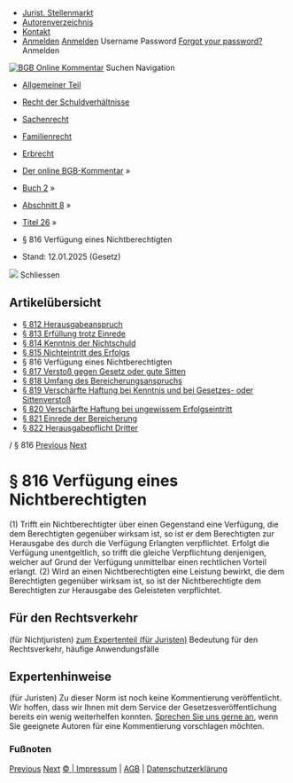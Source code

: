   * [Jurist. Stellenmarkt](https://bgb.kommentar.de/Buch-2/Abschnitt-8/Titel-26/</job-board> "Jurist. Stellenmarkt")
  * [Autorenverzeichnis](https://bgb.kommentar.de/Buch-2/Abschnitt-8/Titel-26/</Autorenverzeichnis> "Autorenverzeichnis")
  * [Kontakt](https://bgb.kommentar.de/Buch-2/Abschnitt-8/Titel-26/</Kontakt>)
  * [Anmelden](https://bgb.kommentar.de/Buch-2/Abschnitt-8/Titel-26/<#login> "show login form") [Anmelden](https://bgb.kommentar.de/Buch-2/Abschnitt-8/Titel-26/<#> "hide login form") Username Password
[Forgot your password?](https://bgb.kommentar.de/Buch-2/Abschnitt-8/Titel-26/</user/forgotpassword>) Anmelden 


[![BGB Online Kommentar](https://bgb.kommentar.de/extension/bgb/design/bgb/images/logo.png)](https://bgb.kommentar.de/Buch-2/Abschnitt-8/Titel-26/</> "BGB Online Kommentar")
Suchen
Navigation
  * [Allgemeiner Teil](https://bgb.kommentar.de/Buch-2/Abschnitt-8/Titel-26/</Buch-1>)
  * [Recht der Schuldverhältnisse](https://bgb.kommentar.de/Buch-2/Abschnitt-8/Titel-26/</Buch-2>)
  * [Sachenrecht](https://bgb.kommentar.de/Buch-2/Abschnitt-8/Titel-26/</Buch-3>)
  * [Familienrecht](https://bgb.kommentar.de/Buch-2/Abschnitt-8/Titel-26/</Buch-4>)
  * [Erbrecht](https://bgb.kommentar.de/Buch-2/Abschnitt-8/Titel-26/</Buch-5>)


  * [Der online BGB-Kommentar](https://bgb.kommentar.de/Buch-2/Abschnitt-8/Titel-26/</>) »
  * [Buch 2](https://bgb.kommentar.de/Buch-2/Abschnitt-8/Titel-26/</Buch-2>) »
  * [Abschnitt 8](https://bgb.kommentar.de/Buch-2/Abschnitt-8/Titel-26/</Buch-2/Abschnitt-8>) »
  * [Titel 26](https://bgb.kommentar.de/Buch-2/Abschnitt-8/Titel-26/</Buch-2/Abschnitt-8/Titel-26>) »
  * § 816 Verfügung eines Nichtberechtigten 
  * Stand: 12.01.2025 (Gesetz) 


![](https://vg01.met.vgwort.de/na/1c9909529ead4f509072c06d9081a7d5)
Schliessen 
## Artikelübersicht
  * [ § 812 Herausgabeanspruch ](https://bgb.kommentar.de/Buch-2/Abschnitt-8/Titel-26/</Buch-2/Abschnitt-8/Titel-26/Herausgabeanspruch>)
  * [ § 813 Erfüllung trotz Einrede ](https://bgb.kommentar.de/Buch-2/Abschnitt-8/Titel-26/</Buch-2/Abschnitt-8/Titel-26/Erfuellung-trotz-Einrede>)
  * [ § 814 Kenntnis der Nichtschuld ](https://bgb.kommentar.de/Buch-2/Abschnitt-8/Titel-26/</Buch-2/Abschnitt-8/Titel-26/Kenntnis-der-Nichtschuld>)
  * [ § 815 Nichteintritt des Erfolgs ](https://bgb.kommentar.de/Buch-2/Abschnitt-8/Titel-26/</Buch-2/Abschnitt-8/Titel-26/Nichteintritt-des-Erfolgs>)
  * § 816 Verfügung eines Nichtberechtigten 
  * [ § 817 Verstoß gegen Gesetz oder gute Sitten ](https://bgb.kommentar.de/Buch-2/Abschnitt-8/Titel-26/</Buch-2/Abschnitt-8/Titel-26/Verstoss-gegen-Gesetz-oder-gute-Sitten>)
  * [ § 818 Umfang des Bereicherungsanspruchs ](https://bgb.kommentar.de/Buch-2/Abschnitt-8/Titel-26/</Buch-2/Abschnitt-8/Titel-26/Umfang-des-Bereicherungsanspruchs>)
  * [ § 819 Verschärfte Haftung bei Kenntnis und bei Gesetzes- oder Sittenverstoß ](https://bgb.kommentar.de/Buch-2/Abschnitt-8/Titel-26/</Buch-2/Abschnitt-8/Titel-26/Verschaerfte-Haftung-bei-Kenntnis-und-bei-Gesetzes-oder-Sittenverstoss>)
  * [ § 820 Verschärfte Haftung bei ungewissem Erfolgseintritt ](https://bgb.kommentar.de/Buch-2/Abschnitt-8/Titel-26/</Buch-2/Abschnitt-8/Titel-26/Verschaerfte-Haftung-bei-ungewissem-Erfolgseintritt>)
  * [ § 821 Einrede der Bereicherung ](https://bgb.kommentar.de/Buch-2/Abschnitt-8/Titel-26/</Buch-2/Abschnitt-8/Titel-26/Einrede-der-Bereicherung>)
  * [ § 822 Herausgabepflicht Dritter ](https://bgb.kommentar.de/Buch-2/Abschnitt-8/Titel-26/</Buch-2/Abschnitt-8/Titel-26/Herausgabepflicht-Dritter>)


/ § 816 
[Previous](https://bgb.kommentar.de/Buch-2/Abschnitt-8/Titel-26/</Buch-2/Abschnitt-8/Titel-26/Nichteintritt-des-Erfolgs> "§ 815 Nichteintritt des Erfolgs") [Next](https://bgb.kommentar.de/Buch-2/Abschnitt-8/Titel-26/</Buch-2/Abschnitt-8/Titel-26/Verstoss-gegen-Gesetz-oder-gute-Sitten> "§ 817 Verstoß gegen Gesetz oder gute Sitten")
# § 816 Verfügung eines Nichtberechtigten
(1) Trifft ein Nichtberechtigter über einen Gegenstand eine Verfügung, die dem Berechtigten gegenüber wirksam ist, so ist er dem Berechtigten zur Herausgabe des durch die Verfügung Erlangten verpflichtet. Erfolgt die Verfügung unentgeltlich, so trifft die gleiche Verpflichtung denjenigen, welcher auf Grund der Verfügung unmittelbar einen rechtlichen Vorteil erlangt.
(2) Wird an einen Nichtberechtigten eine Leistung bewirkt, die dem Berechtigten gegenüber wirksam ist, so ist der Nichtberechtigte dem Berechtigten zur Herausgabe des Geleisteten verpflichtet.
## Für den Rechtsverkehr 
(für Nichtjuristen)
[zum Expertenteil (für Juristen)](https://bgb.kommentar.de/Buch-2/Abschnitt-8/Titel-26/<#expertenhinweise>)
Bedeutung für den Rechtsverkehr, häufige Anwendungsfälle
## Expertenhinweise
(für Juristen)
Zu dieser Norm ist noch keine Kommentierung veröffentlicht. Wir hoffen, dass wir Ihnen mit dem Service der Gesetzesveröffentlichung bereits ein wenig weiterhelfen konnten. [Sprechen Sie uns gerne an](https://bgb.kommentar.de/Buch-2/Abschnitt-8/Titel-26/</Kontakt>), wenn Sie geeignete Autoren für eine Kommentierung vorschlagen möchten. 
### Fußnoten
[Previous](https://bgb.kommentar.de/Buch-2/Abschnitt-8/Titel-26/</Buch-2/Abschnitt-8/Titel-26/Nichteintritt-des-Erfolgs> "§ 815 Nichteintritt des Erfolgs") [Next](https://bgb.kommentar.de/Buch-2/Abschnitt-8/Titel-26/</Buch-2/Abschnitt-8/Titel-26/Verstoss-gegen-Gesetz-oder-gute-Sitten> "§ 817 Verstoß gegen Gesetz oder gute Sitten")
[© | Impressum](https://bgb.kommentar.de/Buch-2/Abschnitt-8/Titel-26/</Kontakt>) | [AGB](https://bgb.kommentar.de/Buch-2/Abschnitt-8/Titel-26/</AGB>) | [Datenschutzerklärung](https://bgb.kommentar.de/Buch-2/Abschnitt-8/Titel-26/</Datenschutzerklaerung-fuer-Leser>)
